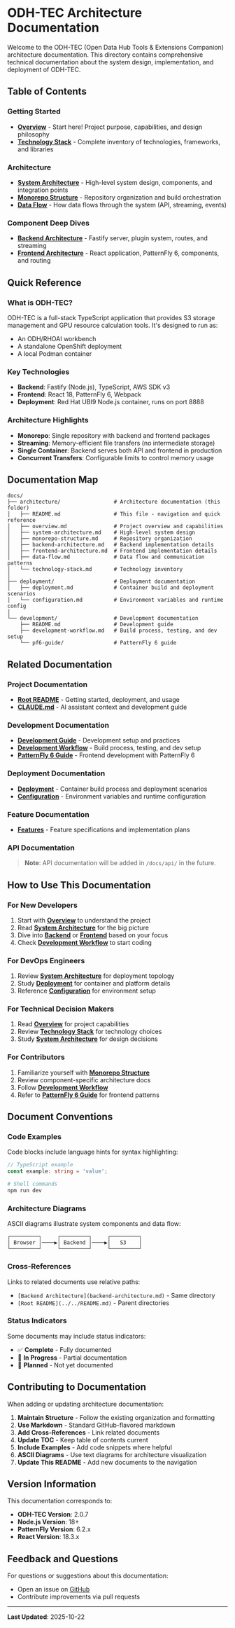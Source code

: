 # ODH-TEC Architecture Documentation

Welcome to the ODH-TEC (Open Data Hub Tools & Extensions Companion) architecture documentation. This directory contains comprehensive technical documentation about the system design, implementation, and deployment of ODH-TEC.

## Table of Contents

### Getting Started

- **[Overview](overview.md)** - Start here! Project purpose, capabilities, and design philosophy
- **[Technology Stack](technology-stack.md)** - Complete inventory of technologies, frameworks, and libraries

### Architecture

- **[System Architecture](system-architecture.md)** - High-level system design, components, and integration points
- **[Monorepo Structure](monorepo-structure.md)** - Repository organization and build orchestration
- **[Data Flow](data-flow.md)** - How data flows through the system (API, streaming, events)

### Component Deep Dives

- **[Backend Architecture](backend-architecture.md)** - Fastify server, plugin system, routes, and streaming
- **[Frontend Architecture](frontend-architecture.md)** - React application, PatternFly 6, components, and routing

## Quick Reference

### What is ODH-TEC?

ODH-TEC is a full-stack TypeScript application that provides S3 storage management and GPU resource calculation tools. It's designed to run as:

- An ODH/RHOAI workbench
- A standalone OpenShift deployment
- A local Podman container

### Key Technologies

- **Backend**: Fastify (Node.js), TypeScript, AWS SDK v3
- **Frontend**: React 18, PatternFly 6, Webpack
- **Deployment**: Red Hat UBI9 Node.js container, runs on port 8888

### Architecture Highlights

- **Monorepo**: Single repository with backend and frontend packages
- **Streaming**: Memory-efficient file transfers (no intermediate storage)
- **Single Container**: Backend serves both API and frontend in production
- **Concurrent Transfers**: Configurable limits to control memory usage

## Documentation Map

```
docs/
├── architecture/                 # Architecture documentation (this folder)
│   ├── README.md                 # This file - navigation and quick reference
│   ├── overview.md               # Project overview and capabilities
│   ├── system-architecture.md    # High-level system design
│   ├── monorepo-structure.md     # Repository organization
│   ├── backend-architecture.md   # Backend implementation details
│   ├── frontend-architecture.md  # Frontend implementation details
│   ├── data-flow.md              # Data flow and communication patterns
│   └── technology-stack.md       # Technology inventory
│
├── deployment/                   # Deployment documentation
│   ├── deployment.md             # Container build and deployment scenarios
│   └── configuration.md          # Environment variables and runtime config
│
└── development/                  # Development documentation
    ├── README.md                 # Development guide
    ├── development-workflow.md   # Build process, testing, and dev setup
    └── pf6-guide/                # PatternFly 6 guide
```

## Related Documentation

### Project Documentation

- **[Root README](../../README.md)** - Getting started, deployment, and usage
- **[CLAUDE.md](../../CLAUDE.md)** - AI assistant context and development guide

### Development Documentation

- **[Development Guide](../development/README.md)** - Development setup and practices
- **[Development Workflow](../development/development-workflow.md)** - Build process, testing, and dev setup
- **[PatternFly 6 Guide](../development/pf6-guide/README.md)** - Frontend development with PatternFly 6

### Deployment Documentation

- **[Deployment](../deployment/deployment.md)** - Container build process and deployment scenarios
- **[Configuration](../deployment/configuration.md)** - Environment variables and runtime configuration

### Feature Documentation

- **[Features](../features/README.md)** - Feature specifications and implementation plans

### API Documentation

> **Note**: API documentation will be added in `/docs/api/` in the future.

## How to Use This Documentation

### For New Developers

1. Start with **[Overview](overview.md)** to understand the project
2. Read **[System Architecture](system-architecture.md)** for the big picture
3. Dive into **[Backend](backend-architecture.md)** or **[Frontend](frontend-architecture.md)** based on your focus
4. Check **[Development Workflow](../development/development-workflow.md)** to start coding

### For DevOps Engineers

1. Review **[System Architecture](system-architecture.md)** for deployment topology
2. Study **[Deployment](../deployment/deployment.md)** for container and platform details
3. Reference **[Configuration](../deployment/configuration.md)** for environment setup

### For Technical Decision Makers

1. Read **[Overview](overview.md)** for project capabilities
2. Review **[Technology Stack](technology-stack.md)** for technology choices
3. Study **[System Architecture](system-architecture.md)** for design decisions

### For Contributors

1. Familiarize yourself with **[Monorepo Structure](monorepo-structure.md)**
2. Review component-specific architecture docs
3. Follow **[Development Workflow](../development/development-workflow.md)**
4. Refer to **[PatternFly 6 Guide](../development/pf6-guide/)** for frontend patterns

## Document Conventions

### Code Examples

Code blocks include language hints for syntax highlighting:

```typescript
// TypeScript example
const example: string = 'value';
```

```bash
# Shell commands
npm run dev
```

### Architecture Diagrams

ASCII diagrams illustrate system components and data flow:

```
┌─────────┐     ┌─────────┐     ┌─────────┐
│ Browser │────▶│ Backend │────▶│   S3    │
└─────────┘     └─────────┘     └─────────┘
```

### Cross-References

Links to related documents use relative paths:

- `[Backend Architecture](backend-architecture.md)` - Same directory
- `[Root README](../../README.md)` - Parent directories

### Status Indicators

Some documents may include status indicators:

- ✅ **Complete** - Fully documented
- 🚧 **In Progress** - Partial documentation
- 📝 **Planned** - Not yet documented

## Contributing to Documentation

When adding or updating architecture documentation:

1. **Maintain Structure** - Follow the existing organization and formatting
2. **Use Markdown** - Standard GitHub-flavored markdown
3. **Add Cross-References** - Link related documents
4. **Update TOC** - Keep table of contents current
5. **Include Examples** - Add code snippets where helpful
6. **ASCII Diagrams** - Use text diagrams for architecture visualization
7. **Update This README** - Add new documents to the navigation

## Version Information

This documentation corresponds to:

- **ODH-TEC Version**: 2.0.7
- **Node.js Version**: 18+
- **PatternFly Version**: 6.2.x
- **React Version**: 18.3.x

## Feedback and Questions

For questions or suggestions about this documentation:

- Open an issue on [GitHub](https://github.com/opendatahub-io-contrib/odh-tec/issues)
- Contribute improvements via pull requests

---

**Last Updated**: 2025-10-22
